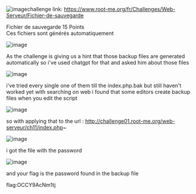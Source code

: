 ![image](https://github.com/user-attachments/assets/4c68d14d-8b35-4cf2-89c3-7634e118cfcc)challenge link: https://www.root-me.org/fr/Challenges/Web-Serveur/Fichier-de-sauvegarde

Fichier de sauvegarde
15 Points  
Ces fichiers sont générés automatiquement

![image](https://github.com/user-attachments/assets/b7d80d20-99db-4af6-a7c1-c05b76c09a17)


As the challenge is giving us a hint that those backup files are generated automatically so i've used chatgpt for that and asked him about those files 


![image](https://github.com/user-attachments/assets/e4c465ae-8bce-48f4-85e7-deb47d8ab1d3)

i've tried every single one of them till the index.php.bak but still haven't  worked yet with searching on web  i found that some editors create backup files when you edit the script 

![image](https://github.com/user-attachments/assets/34ecdca0-f6a4-4290-b1cb-e1e7befc9c88)

so with applying that to the url  : http://challenge01.root-me.org/web-serveur/ch11/index.php~ 

![image](https://github.com/user-attachments/assets/fa50d877-81ed-4c08-8db5-2828a8a26ca4)

i got the file with the password 

![image](https://github.com/user-attachments/assets/2121b1f8-039d-4a7f-8492-9bbc15f92e7f)

and your flag is the password found in the backup file  

flag:OCCY9AcNm1tj


